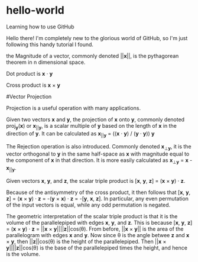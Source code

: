 # hello-world
Learning how to use GitHub

Hello there!
I'm completely new to the glorious world of GitHub, so I'm just following this handy tutorial I found.

the Magnitude of a vector, commonly denoted ||__x__||, is the pythagorean theorem in n dimensional space.

Dot product is __x__ &middot; __y__

Cross product is __x__ &times; __y__

#Vector Projection

Projection is a useful operation with many applications.

Given two vectors __x__ and __y__, the projection of __x__ onto __y__, commonly denoted proj<sub>__y__</sub>(__x__) or __x__<sub>||__y__</sub>, is a scalar multiple of __y__ based on the length of __x__ in the direction of __y__. It can be calculated as __x__<sub>||__y__</sub> = ((__x__ &middot; __y__) / (__y__ &middot; __y__)) __y__

The Rejection operation is also introduced. Commonly denoted __x__<sub>&perp;__y__</sub>, it is the vector orthogonal to __y__ in the same half-space as __x__ with magnitude equal to the component of __x__ in that direction. It is more easily calculated as __x__<sub>&perp;__y__</sub> = __x__ - __x__<sub>||__y__</sub>.

Given vectors __x__, __y__, and __z__, the scalar triple product is \[__x__, __y__, __z__\] = (__x__ &times; __y__) &middot; __z__.

Because of the antisymmetry of the cross product, it then follows that \[__x__, __y__, __z__\] = (__x__ &times; __y__) &middot; __z__ = -(__y__ &times; __x__) &middot; __z__ = -\[__y__, __x__, __z__\]. In particular, any even permutation of the input vectors is equal, while any odd permutation is negated.

The geometric interpretation of the scalar triple product is that it is the volume of the parallelepiped with edges __x__, __y__, and __z__.  This is because \[__x__, __y__, __z__\] = (__x__ &times; __y__) &middot; __z__ = ||__x__ &times; __y__||||__z__||cos(&theta;). From before, ||__x__ &times; __y__|| is the area of the parallelogram with edges __x__ and __y__. Now since &theta; is the angle betwee __z__ and __x__ &times; __y__, then ||__z__||cos(&theta;) is the height of the parallelepiped. Then ||__x__ &times; __y__||||__z__||cos(&theta;) is the base of the parallelepiped times the height, and hence is the volume.
